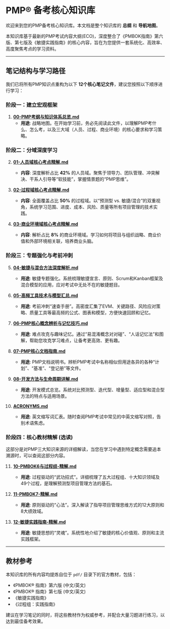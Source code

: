 # PMP® 备考核心知识库

欢迎来到您的PMP备考核心知识库。本文档是整个知识库的 **总纲** 和 **导航地图**。

本知识库基于最新的PMP考试内容大纲(ECO)，深度整合了《PMBOK指南》第六版、第七版及《敏捷实践指南》的核心内容，旨在为您提供一套系统化、高效率、高度聚焦考点的学习资料。

---

## 笔记结构与学习路径

我们已将所有PMP知识点重构为以下 **12个核心笔记文件**，建议您按照以下顺序进行学习：

### 阶段一：建立宏观框架

1.  **[00-PMP考纲与知识体系总览.md](notes/00-PMP考纲与知识体系总览.md)**
    - **用途**: 战略地图。在开始学习前，务必先阅读此文件，以理解PMP考什么、怎么考，以及三大域（人员、过程、商业环境）的核心要求和学习策略。

### 阶段二：分域深度学习

2.  **[01-人员域核心考点精解.md](notes/01-人员域核心考点精解.md)**
    - **内容**: 深度解析占比 **42%** 的人员域。聚焦于领导力、团队管理、冲突解决、干系人引导等“软技能”，掌握情景题的“PMP思维”。

3.  **[02-过程域核心考点精解.md](notes/02-过程域核心考点精解.md)**
    - **内容**: 全面覆盖占比 **50%** 的过程域。以“预测型 vs. 敏捷/混合”的双重视角，系统学习范围、进度、成本、风险、质量等所有项目管理的技术实践。

4.  **[03-商业环境域核心考点精解.md](notes/03-商业环境域核心考点精解.md)**
    - **内容**: 解析占比 **8%** 的商业环境域。学习如何将项目与组织战略、商业价值和外部环境相关联，培养商业头脑。

### 阶段三：专题强化与考前冲刺

5.  **[04-敏捷与混合方法深度解析.md](notes/04-敏捷与混合方法深度解析.md)**
    - **用途**: 敏捷专题强化。系统梳理敏捷宣言、原则、Scrum和Kanban框架及混合模型的应用，应对考试中无处不在的敏捷题目。

6.  **[05-高频工具技术与模型汇总.md](notes/05-高频工具技术与模型汇总.md)**
    - **用途**: 考前冲刺“速查手册”。高密度汇集了EVM、关键路径、风险应对策略、质量工具等最高频的公式、图表和模型，方便快速回顾和记忆。

7.  **[06-PMP核心概念辨析与记忆技巧.md](notes/06-PMP核心概念辨析与记忆技巧.md)**
    - **用途**: 难点攻克与趣味记忆。通过“易混淆概念对对碰”、“人话记忆法”和图解，帮助您攻克学习难点，让备考更高效、更有趣。

8.  **[07-PMP核心文档指南.md](notes/07-PMP核心文档指南.md)**
    - **用途**: PMP文档说明书。辨析PMP考试中名称相似但用途各异的各种“计划”、“基准”、“登记册”等文件。

9.  **[08-开发方法与生命周期详解.md](notes/08-开发方法与生命周期详解.md)**
    - **用途**: 开发模式总览。系统对比预测型、迭代型、增量型、适应型和混合型方法的特点与适用场景。

10. **[ACRONYMS.md](notes/ACRONYMS.md)**
    - **用途**: 英文缩写词汇表。随时查阅PMP考试中常见的中英文缩写对照，告别术语焦虑。

### 阶段四：核心教材精解 (选读)

这部分是对PMP三大知识来源的详细解读，当您在学习中遇到特定概念需要追本溯源时，可以查阅这部分内容。

11. **[10-PMBOK6与过程组-精解.md](notes/10-PMBOK6与过程组-精解.md)**
    - **用途**: 过程驱动的“武功招式”。详细梳理了五大过程组、十大知识领域及49个过程，是理解预测型项目管理方法的基石。

12. **[11-PMBOK7-精解.md](notes/11-PMBOK7-精解.md)**
    - **用途**: 原则驱动的“心法”。深入解读了指导项目管理思维方式的12大原则和8大绩效域。

13. **[12-敏捷实践指南-精解.md](notes/12-敏捷实践指南-精解.md)**
    - **用途**: 敏捷思想的“灵魂”。系统性地介绍了敏捷的核心价值观、原则和主流实践框架。

---

## 教材参考

本知识库的所有内容均提炼自位于 `pdf/` 目录下的官方教材，包括：

- 《PMBOK® 指南》第六版 (中文/英文)
- 《PMBOK® 指南》第七版 (中文/英文)
- 《敏捷实践指南》
- 《过程组：实践指南》

建议在学习笔记的同时，将这些教材作为权威参考，并配合大量习题进行练习，以达到最佳备考效果。